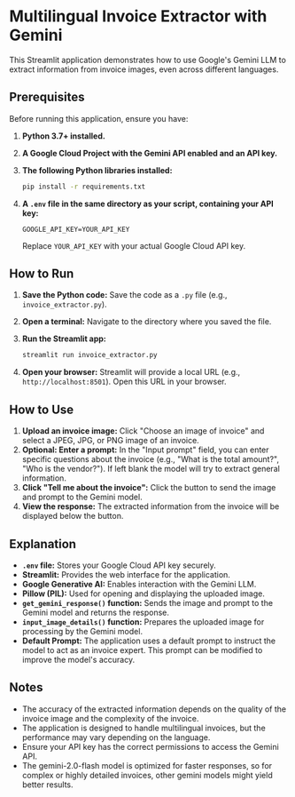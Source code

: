 # Multilingual Invoice Extractor with Gemini

This Streamlit application demonstrates how to use Google's Gemini LLM to extract information from invoice images, even across different languages.

## Prerequisites

Before running this application, ensure you have:

1.  **Python 3.7+ installed.**
2.  **A Google Cloud Project with the Gemini API enabled and an API key.**
3.  **The following Python libraries installed:**

    ```bash
    pip install -r requirements.txt
    ```

4.  **A `.env` file in the same directory as your script, containing your API key:**

    ```
    GOOGLE_API_KEY=YOUR_API_KEY
    ```

    Replace `YOUR_API_KEY` with your actual Google Cloud API key.

## How to Run

1.  **Save the Python code:** Save the code as a `.py` file (e.g., `invoice_extractor.py`).
2.  **Open a terminal:** Navigate to the directory where you saved the file.
3.  **Run the Streamlit app:**

    ```bash
    streamlit run invoice_extractor.py
    ```

4.  **Open your browser:** Streamlit will provide a local URL (e.g., `http://localhost:8501`). Open this URL in your browser.

## How to Use

1.  **Upload an invoice image:** Click "Choose an image of invoice" and select a JPEG, JPG, or PNG image of an invoice.
2.  **Optional: Enter a prompt:** In the "Input prompt" field, you can enter specific questions about the invoice (e.g., "What is the total amount?", "Who is the vendor?"). If left blank the model will try to extract general information.
3.  **Click "Tell me about the invoice":** Click the button to send the image and prompt to the Gemini model.
4.  **View the response:** The extracted information from the invoice will be displayed below the button.

## Explanation

* **`.env` file:** Stores your Google Cloud API key securely.
* **Streamlit:** Provides the web interface for the application.
* **Google Generative AI:** Enables interaction with the Gemini LLM.
* **Pillow (PIL):** Used for opening and displaying the uploaded image.
* **`get_gemini_response()` function:** Sends the image and prompt to the Gemini model and returns the response.
* **`input_image_details()` function:** Prepares the uploaded image for processing by the Gemini model.
* **Default Prompt:** The application uses a default prompt to instruct the model to act as an invoice expert. This prompt can be modified to improve the model's accuracy.

## Notes

* The accuracy of the extracted information depends on the quality of the invoice image and the complexity of the invoice.
* The application is designed to handle multilingual invoices, but the performance may vary depending on the language.
* Ensure your API key has the correct permissions to access the Gemini API.
* The gemini-2.0-flash model is optimized for faster responses, so for complex or highly detailed invoices, other gemini models might yield better results.